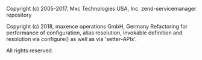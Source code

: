 Copyright (c) 2005-2017, Mxc Technologies USA, Inc.
zend-servicemanager repository

Copyright (c) 2018, maxence operations GmbH, Germany
Refactoring for performance of configuration, alias resolution, invokable definition and resolution
via configure() as well as via 'setter-APIs'.

All rights reserved.